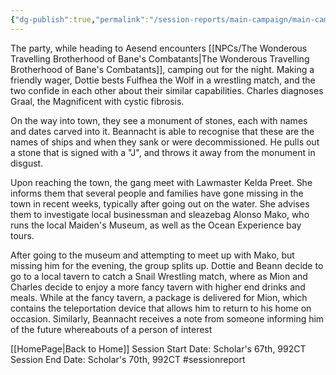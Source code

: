 ```yaml
---
{"dg-publish":true,"permalink":"/session-reports/main-campaign/main-campaign-session-2/"}
---
```



The party, while heading to Aesend encounters [[NPCs/The Wonderous Travelling Brotherhood of Bane's Combatants\|The Wonderous Travelling Brotherhood of Bane's Combatants]], camping out for the night. Making a friendly wager, Dottie bests Fulfhea the Wolf in a wrestling match, and the two confide in each other about their similar capabilities. Charles diagnoses Graal, the Magnificent with cystic fibrosis.

On the way into town, they see a monument of stones, each with names and dates carved into it. Beannacht is able to recognise that these are the names of ships and when they sank or were decommissioned. He pulls out a stone that is signed with a "J", and throws it away from the monument in disgust.

Upon reaching the town, the gang meet with Lawmaster Kelda Preet. She informs them that several people and families have gone missing in the town in recent weeks, typically after going out on the water. She advises them to investigate local businessman and sleazebag Alonso Mako, who runs the local Maiden's Museum, as well as the Ocean Experience bay tours.

After going to the museum and attempting to meet up with Mako, but missing him for the evening, the group splits up. Dottie and Beann decide to go to a local tavern to catch a Snail Wrestling match, where as Mion and Charles decide to enjoy a more fancy tavern with higher end drinks and meals. While at the fancy tavern, a package is delivered for Mion, which contains the teleportation device that allows him to return to his home on occasion. Similarly, Beannacht receives a note from someone informing him of the future whereabouts of a person of interest

[[HomePage\|Back to Home]]
Session Start Date: Scholar's 67th, 992CT
Session End Date: Scholar's 70th, 992CT
#sessionreport 